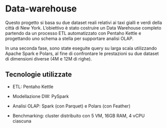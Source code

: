 # Data-warehouse

Questo progetto si basa su due dataset reali relativi ai taxi gialli e verdi della città di New York. L’obiettivo è stato costruire un Data Warehouse completo partendo da un processo ETL automatizzato con Pentaho Kettle e progettando uno schema a stella per supportare analisi OLAP.

In una seconda fase, sono state eseguite query su larga scala utilizzando Apache Spark e Polars, al fine di confrontare le prestazioni su due dataset di dimensioni diverse (4M e 12M di righe).

## Tecnologie utilizzate
- ETL: Pentaho Kettle

- Modellazione DW: PySpark

- Analisi OLAP: Spark (con Parquet) e Polars (con Feather)

- Benchmarking: cluster distribuito con 5 VM, 16GB RAM, 4 vCPU ciascuna

